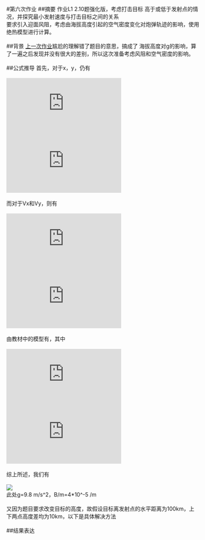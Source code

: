 #第六次作业
##摘要
作业L1 2.10题强化版，考虑打击目标 高于或低于发射点的情况，并探究最小发射速度与打击目标之间的关系<br>
要求引入迎面风阻，考虑由海拔高度引起的空气密度变化对炮弹轨迹的影响，使用绝热模型进行计算。<br><br>
##背景
[上一次作业](https://github.com/toby459/compuational_physics_N2014301020139/blob/master/Exercise_05.md)尴尬的理解错了题目的意思，搞成了
海拔高度对g的影响，算了一遍之后发现并没有很大的差别，所以这次准备考虑风阻和空气密度的影响。<br><br>
##公式推导
首先，对于x，y，仍有<br><br>
![](http://latex.codecogs.com/gif.latex?x_%7Bi&plus;1%7D%3Dx_%7Bi%7D&plus;v_%7Bx%2Ci%7D%5CDelta%20t)<br>
![](http://latex.codecogs.com/gif.latex?v_%7Bx%2Ci&plus;1%7D%3Dv_%7Bx%2Ci%7D)<br><br>
而对于Vx和Vy，则有<br><br>
![](http://latex.codecogs.com/gif.latex?V_%7Bx%2Ci&plus;1%7D%3DV_%7Bx%2Ci%7D-%5Cfrac%7BF_%7Bx_%7Bdrag%7D%7D%7D%7Bm%7D%5CDelta%20t)<br>
![](http://latex.codecogs.com/gif.latex?V_%7By%2Ci&plus;1%7D%3DV_%7By%2Ci%7D-%5Cfrac%7BF_%7By_%7Bdrag%7D%7D%7D%7Bm%7D%5CDelta%20t-g%5CDelta%20t)<br><br>
由教材中的模型有，其中<br><br>
![](http://latex.codecogs.com/gif.latex?F_%7Bdrag%7D%3D%5Cfrac%7B%5Crho%20%7D%7B%5Crho_%7B0%7D%7D%5Cdot%7BF_%7Bdrag%7D%7D%3D%281-%5Cfrac%7Bay%7D%7BT_%7B0%7D%7D%29%5E%7B%5Calpha%7D%5Cdot%7BF_%7Bdrag%7D%7D)<br>
![](http://latex.codecogs.com/gif.latex?%5Cdot%7BF_%7Bdrag%2Cx/y%7D%7D%3D-B_%7B2%7Dvv_%7Bx/y%7D)<br><br>
综上所述，我们有<br><br>
![](https://github.com/toby459/compuational_physics_N2014301020139/blob/master/File_2/CP_ex06.PNG)<br>
此处g=9.8 m/s^2，B/m=4*10^-5 /m<br><br>
又因为题目要求改变目标的高度，故假设目标离发射点的水平距离为100km，上下两点高度差均为10km，以下是具体解决方法<br><br>
##结果表达
